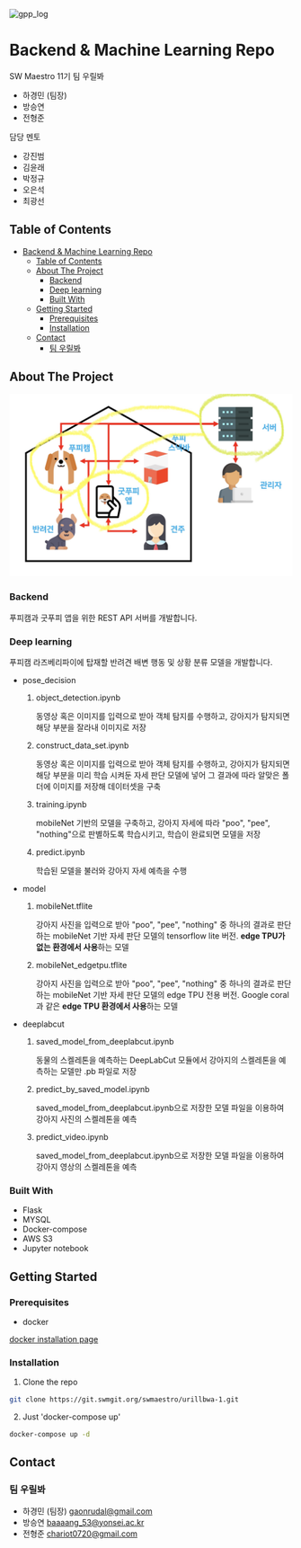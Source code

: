 ![gpp_log](readme_media/gpp_logo.png)

# Backend & Machine Learning Repo

SW Maestro 11기 팀 우릴봐

- 하경민 (팀장)
- 방승연
- 전형준

담당 멘토

- 강진범
- 김윤래
- 박정규
- 오은석
- 최광선

<!-- TABLE OF CONTENTS -->
## Table of Contents

- [Backend & Machine Learning Repo](#backend--machine-learning-repo)
  - [Table of Contents](#table-of-contents)
  - [About The Project](#about-the-project)
    - [Backend](#backend)
    - [Deep learning](#deep-learning)
    - [Built With](#built-with)
  - [Getting Started](#getting-started)
    - [Prerequisites](#prerequisites)
    - [Installation](#installation)
  - [Contact](#contact)
    - [팀 우릴봐](#팀-우릴봐)



<!-- ABOUT THE PROJECT -->
## About The Project

![gpp_backend](readme_media/gpp_backend.jpeg)

### Backend

푸피캠과 굿푸피 앱을 위한 REST API 서버를 개발합니다.

### Deep learning

푸피캠 라즈베리파이에 탑재할 반려견 배변 행동 및 상황 분류 모델을 개발합니다.

- pose_decision
    1. object_detection.ipynb

        동영상 혹은 이미지를 입력으로 받아 객체 탐지를 수행하고, 강아지가 탐지되면 해당 부분을 잘라내 이미지로 저장

    2. construct_data_set.ipynb

        동영상 혹은 이미지를 입력으로 받아 객체 탐지를 수행하고, 강아지가 탐지되면 해당 부분을 미리 학습 시켜둔 자세 판단 모델에 넣어 그 결과에 따라 알맞은 폴더에 이미지를 저장해 데이터셋을 구축

    3. training.ipynb

        mobileNet 기반의 모델을 구축하고, 강아지 자세에 따라 "poo", "pee", "nothing"으로 판별하도록 학습시키고, 학습이 완료되면 모델을 저장

    4. predict.ipynb

        학습된 모델을 불러와 강아지 자세 예측을 수행

- model
    1. mobileNet.tflite

        강아지 사진을 입력으로 받아 "poo", "pee", "nothing" 중 하나의 결과로 판단하는 mobileNet 기반 자세 판단 모델의 tensorflow lite 버전. **edge TPU가 없는 환경에서 사용**하는 모델

    2. mobileNet_edgetpu.tflite

        강아지 사진을 입력으로 받아 "poo", "pee", "nothing" 중 하나의 결과로 판단하는 mobileNet 기반 자세 판단 모델의 edge TPU 전용 버전. Google coral과 같은 **edge TPU 환경에서 사용**하는 모델

- deeplabcut
    1. saved_model_from_deeplabcut.ipynb

        동물의 스켈레톤을 예측하는 DeepLabCut 모듈에서 강아지의 스켈레톤을 예측하는 모델만 .pb 파일로 저장

    2. predict_by_saved_model.ipynb

        saved_model_from_deeplabcut.ipynb으로 저장한 모델 파일을 이용하여 강아지 사진의 스켈레톤을 예측

    3. predict_video.ipynb

        saved_model_from_deeplabcut.ipynb으로 저장한 모델 파일을 이용하여 강아지 영상의 스켈레톤을 예측

### Built With

- Flask
- MYSQL
- Docker-compose
- AWS S3
- Jupyter notebook

<!-- GETTING STARTED -->
## Getting Started

### Prerequisites

- docker

[docker installation page](https://www.docker.com/get-started)

### Installation

<!-- 1. Get a free API Key at [https://example.com](https://example.com) -->
1. Clone the repo
```sh
git clone https://git.swmgit.org/swmaestro/urillbwa-1.git
```
2. Just 'docker-compose up'
```sh
docker-compose up -d
```

<!-- USAGE EXAMPLES -->
<!-- ## Usage

Use this space to show useful examples of how a project can be used. Additional screenshots, code examples and demos work well in this space. You may also link to more resources.

_For more examples, please refer to the [Documentation](https://example.com)_ -->

<!-- CONTACT -->
## Contact

### 팀 우릴봐

- 하경민 (팀장) gaonrudal@gmail.com
- 방승연 baaaang_53@yonsei.ac.kr
- 전형준 chariot0720@gmail.com
